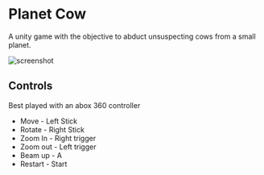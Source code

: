 # Planet Cow

A unity game with the objective to abduct unsuspecting cows from a small planet.

![screenshot](https://i.imgur.com/Jrd2sed.jpg "screenshot")

## Controls

Best played with an abox 360 controller

* Move - Left Stick
* Rotate - Right Stick
* Zoom In - Right trigger
* Zoom out - Left trigger
* Beam up - A
* Restart - Start